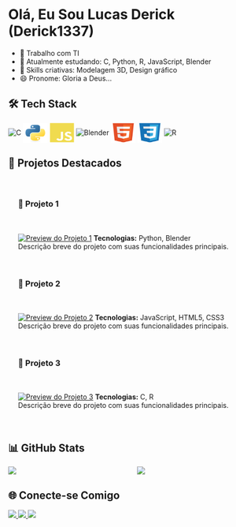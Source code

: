 # Olá, Eu Sou Lucas Derick (Derick1337)
- 🔭 Trabalho com TI
- 🌱 Atualmente estudando: C, Python, R, JavaScript, Blender
- 🎨 Skills criativas: Modelagem 3D, Design gráfico
- 😄 Pronome: Gloria a Deus...

## 🛠️ Tech Stack

<div style="display: inline_block">
  <img align="center" alt="C" height="40" width="50" src="https://cdn.jsdelivr.net/gh/devicons/devicon@latest/icons/c/c-original.svg">
  <img align="center" alt="Python" height="40" width="50" src="https://raw.githubusercontent.com/devicons/devicon/master/icons/python/python-original.svg">
  <img align="center" alt="JavaScript" height="40" width="50" src="https://raw.githubusercontent.com/devicons/devicon/master/icons/javascript/javascript-plain.svg">
  <img align="center" alt="Blender" height="40" width="50" src="https://cdn.jsdelivr.net/gh/devicons/devicon@latest/icons/blender/blender-original.svg">
  <img align="center" alt="HTML5" height="40" width="50" src="https://raw.githubusercontent.com/devicons/devicon/master/icons/html5/html5-original.svg">
  <img align="center" alt="CSS3" height="40" width="50" src="https://raw.githubusercontent.com/devicons/devicon/master/icons/css3/css3-original.svg">
  <img align="center" alt="R" height="40" width="50" src="https://cdn.jsdelivr.net/gh/devicons/devicon@latest/icons/r/r-original.svg">
</div>

## 🚀 Projetos Destacados

<div style="display: grid; grid-template-columns: repeat(auto-fit, minmax(300px, 1fr)); gap: 20px; padding: 20px;">

### 📌 Projeto 1
[![Preview do Projeto 1](https://via.placeholder.com/400x250/2D2D2D/FFFFFF?text=Preview+Projeto+1)](link_do_projeto_1)
**Tecnologias:** Python, Blender  
Descrição breve do projeto com suas funcionalidades principais.

### 📌 Projeto 2
[![Preview do Projeto 2](https://via.placeholder.com/400x250/2D2D2D/FFFFFF?text=Preview+Projeto+2)](link_do_projeto_2)
**Tecnologias:** JavaScript, HTML5, CSS3  
Descrição breve do projeto com suas funcionalidades principais.

### 📌 Projeto 3
[![Preview do Projeto 3](https://via.placeholder.com/400x250/2D2D2D/FFFFFF?text=Preview+Projeto+3)](link_do_projeto_3)
**Tecnologias:** C, R  
Descrição breve do projeto com suas funcionalidades principais.

</div>

## 📊 GitHub Stats

<div style="display: flex; gap: 20px; flex-wrap: wrap;">
  <img width="48%" src="https://github-readme-stats.vercel.app/api?username=Derick1337&show_icons=true&theme=dark&hide_border=true" />
  <img width="48%" src="https://github-readme-stats.vercel.app/api/top-langs/?username=Derick1337&layout=compact&theme=dark&hide_border=true" />
</div>

## 🌐 Conecte-se Comigo

<div style="display: inline_block">
  <a href="https://www.instagram.com/derick_1337" target="_blank">
    <img src="https://img.shields.io/badge/Instagram-E4405F?style=for-the-badge&logo=instagram&logoColor=white">
  </a>
  <a href="mailto:lucaspereiraderick@gmail.com">
    <img src="https://img.shields.io/badge/Gmail-D14836?style=for-the-badge&logo=gmail&logoColor=white">
  </a>
  <a href="https://www.linkedin.com/in/lucas-derick-silva-pereira-507861276/">
    <img src="https://img.shields.io/badge/LinkedIn-0077B5?style=for-the-badge&logo=linkedin&logoColor=white">
  </a>
</div>
